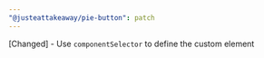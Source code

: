 ```yaml
---
"@justeattakeaway/pie-button": patch
---
```

[Changed] - Use `componentSelector` to define the custom element
